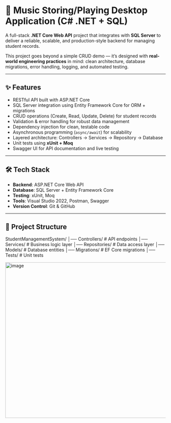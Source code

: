 # 🚀 Music Storing/Playing Desktop Application (C# .NET + SQL)

A full-stack **.NET Core Web API** project that integrates with **SQL Server** to deliver a reliable, scalable, and production-style backend for managing student records.  

This project goes beyond a simple CRUD demo — it’s designed with **real-world engineering practices** in mind: clean architecture, database migrations, error handling, logging, and automated testing.  

---

## ✨ Features
- RESTful API built with ASP.NET Core  
- SQL Server integration using Entity Framework Core for ORM + migrations  
- CRUD operations (Create, Read, Update, Delete) for student records  
- Validation & error handling for robust data management  
- Dependency injection for clean, testable code  
- Asynchronous programming (`async/await`) for scalability  
- Layered architecture: Controllers → Services → Repository → Database  
- Unit tests using **xUnit + Moq**  
- Swagger UI for API documentation and live testing  

---

## 🛠️ Tech Stack
- **Backend**: ASP.NET Core Web API  
- **Database**: SQL Server + Entity Framework Core  
- **Testing**: xUnit, Moq  
- **Tools**: Visual Studio 2022, Postman, Swagger  
- **Version Control**: Git & GitHub  

---

## 📂 Project Structure
StudentManagementSystem/
│── Controllers/ # API endpoints
│── Services/ # Business logic layer
│── Repositories/ # Data access layer
│── Models/ # Database entities
│── Migrations/ # EF Core migrations
│── Tests/ # Unit tests

<img width="703" height="490" alt="image" src="https://github.com/user-attachments/assets/c24fd142-d31d-47b1-b34a-59a3522f1892" />


